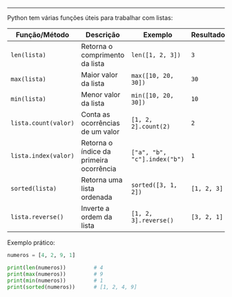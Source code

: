 
---
Python tem várias funções úteis para trabalhar com listas:

|**Função/Método**|**Descrição**|**Exemplo**|**Resultado**|
|---|---|---|---|
|`len(lista)`|Retorna o comprimento da lista|`len([1, 2, 3])`|`3`|
|`max(lista)`|Maior valor da lista|`max([10, 20, 30])`|`30`|
|`min(lista)`|Menor valor da lista|`min([10, 20, 30])`|`10`|
|`lista.count(valor)`|Conta as ocorrências de um valor|`[1, 2, 2].count(2)`|`2`|
|`lista.index(valor)`|Retorna o índice da primeira ocorrência|`["a", "b", "c"].index("b")`|`1`|
|`sorted(lista)`|Retorna uma lista ordenada|`sorted([3, 1, 2])`|`[1, 2, 3]`|
|`lista.reverse()`|Inverte a ordem da lista|`[1, 2, 3].reverse()`|`[3, 2, 1]`|
Exemplo prático: 
```python
numeros = [4, 2, 9, 1]

print(len(numeros))         # 4
print(max(numeros))         # 9
print(min(numeros))         # 1
print(sorted(numeros))      # [1, 2, 4, 9]
```